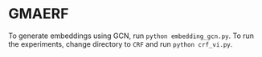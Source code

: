 # GMAERF

To generate embeddings using GCN, run `python embedding_gcn.py`. To run the experiments, change directory to `CRF` and run `python crf_vi.py`.